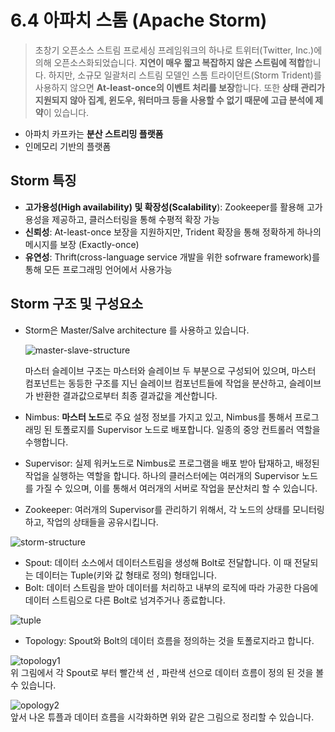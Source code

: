 # 6.4 아파치 스톰 (Apache Storm)

> 초창기 오픈소스 스트림 프로세싱 프레임워크의 하나로 트위터(Twitter, Inc.)에 의해 오픈소스화되었습니다. **지연이 매우 짧고 복잡하지 않은 스트림에 적합**합니다. 하지만, 소규모 일괄처리 스트림 모델인 스톰 트라이던트(Storm Trident)를 사용하지 않으면 **At-least-once의 이벤트 처리를 보장**합니다. 또한 **상태 관리가 지원되지 않아 집계, 윈도우, 워터마크 등을 사용할 수 없기 때문에 고급 분석에 제약**이 있습니다.
> 
- 아파치 카프카는 **분산 스트리밍 플랫폼**
- 인메모리 기반의 플랫폼

## Storm 특징

- **고가용성(High availability) 및 확장성(Scalability**): Zookeeper를 활용해 고가용성을 제공하고, 클러스터링을 통해 수평적 확장 가능
- **신뢰성**: At-least-once 보장을 지원하지만, Trident 확장을 통해 정확하게 하나의 메시지를 보장 (Exactly-once)
- **유연성**: Thrift(cross-language service 개발을 위한 sofrware framework)를 통해 모든 프로그래밍 언어에서 사용가능

## Storm 구조 및 구성요소

- Storm은 Master/Salve architecture 를 사용하고 있습니다.
    
    ![master-slave-structure](images/4.1_master-slave-structure.png)
    
    마스터 슬레이브 구조는 마스터와 슬레이브 두 부분으로 구성되어 있으며, 마스터 컴포넌트는 동등한 구조를 지닌 슬레이브 컴포넌트들에 작업을 분산하고, 슬레이브가 반환한 결과값으로부터 최종 결과값을 계산합니다.
    
- Nimbus: **마스터 노드**로 주요 설정 정보를 가지고 있고, Nimbus를 통해서 프로그래밍 된 토폴로지를 Supervisor 노드로 배포합니다. 일종의 중앙 컨트롤러 역할을 수행합니다.
- Supervisor: 실제 워커노드로 Nimbus로 프로그램을 배포 받아 탑재하고, 배정된 작업을 실행하는 역할을 합니다. 하나의 클러스터에는 여러개의 Supervisor 노드를 가질 수 있으며, 이를 통해서 여러개의 서버로 작업을 분산처리 할 수 있습니다.
- Zookeeper: 여러개의 Supervisor를 관리하기 위해서, 각 노드의 상태를 모니터링하고, 작업의 상태들을 공유시킵니다.

![storm-structure](images/4.2_storm-structure.png)

- Spout: 데이터 소스에서 데이터스트림을 생성해 Bolt로 전달합니다. 이 때 전달되는 데이터는 Tuple(키와 값 형태로 정의) 형태입니다.
- Bolt: 데이터 스트림을 받아 데이터를 처리하고 내부의 로직에 따라 가공한 다음에 데이터 스트림으로 다른 Bolt로 넘겨주거나 종료합니다.

![tuple](images/4.3_storm-tuple.png)


- Topology: Spout와 Bolt의 데이터 흐름을 정의하는 것을 토폴로지라고 합니다.

![topology1](images/4.4_storm-topology.png)<br>
위 그림에서 각 Spout로 부터 빨간색 선 , 파란색 선으로 데이터 흐름이 정의 된 것을 볼 수 있습니다.


![opology2](images/4.5_storm-topology.png)<br>
앞서 나온 튜플과 데이터 흐름을 시각화하면 위와 같은 그림으로 정리할 수 있습니다.


<script src="https://utteranc.es/client.js"
        repo="ehddnr301/data-engineering-for-everybody"
        issue-term="pathname"
        label="comments"
        theme="preferred-color-scheme"
        crossorigin="anonymous"
        async>
</script>